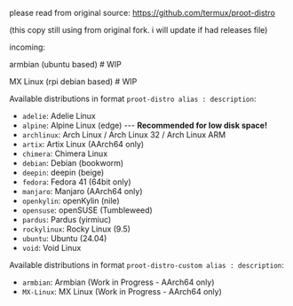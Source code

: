 please read from original source: <https://github.com/termux/proot-distro>

(this copy still using from original fork. i will update if had releases file)


incoming: 


armbian (ubuntu based)  # WIP


MX Linux (rpi debian based) # WIP

Available distributions in format `proot-distro alias : description`: 

* `adelie`: Adelie Linux
* `alpine`: Alpine Linux (edge) \-\-\- **Recommended for low disk space!**
* `archlinux`: Arch Linux / Arch Linux 32 / Arch Linux ARM
* `artix`: Artix Linux (AArch64 only)
* `chimera`: Chimera Linux
* `debian`: Debian (bookworm)
* `deepin`: deepin (beige)
* `fedora`: Fedora 41 (64bit only)
* `manjaro`: Manjaro (AArch64 only)
* `openkylin`: openKylin (nile)
* `opensuse`: openSUSE (Tumbleweed)
* `pardus`: Pardus (yirmiuc)
* `rockylinux`: Rocky Linux (9.5)
* `ubuntu`: Ubuntu (24.04)
* `void`: Void Linux

Available distributions in format 
`proot-distro-custom alias : description`: 

*  `armbian`: Armbian (Work in Progress - AArch64 only)
* `MX-Linux`: MX Linux  (Work in Progress - AArch64 only)


[proot-distro]: <https://github.com/termux/proot-distro>
[Termux]: <https://termux.com>
[proot]: <https://github.com/termux/proot>
